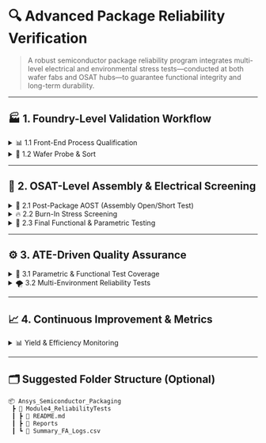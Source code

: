 # 🔍 Advanced Package Reliability Verification

> A robust semiconductor package reliability program integrates multi-level electrical and environmental stress tests—conducted at both wafer fabs and OSAT hubs—to guarantee functional integrity and long-term durability.

---

## 🏭 1. Foundry-Level Validation Workflow

<details>
  <summary>📊 1.1 Front-End Process Qualification</summary>

- **PCMs (Process Control Monitors)**: Embedded for real-time yield and parametric monitoring  
- **SPC (Statistical Process Control)**: k-control limits for lithography and etch precision
</details>

<details>
  <summary>🔬 1.2 Wafer Probe & Sort</summary>

- **Parametric Wafer Test**: High-frequency vector tests for threshold shifts, leakage, and timing  
- **Die Map Creation**: Defect tagging and binning for automation
</details>

---

## 🧪 2. OSAT-Level Assembly & Electrical Screening

<details>
  <summary>📏 2.1 Post-Package AOST (Assembly Open/Short Test)</summary>

- **Continuity Checks**: CV scans detect opens/shorts  
- **AVI**: 5 µm resolution inspection for defects like HoP, NWO, bridging, and voids  
- **PGSRT Binning**: Grades 1–4 enable strategic device sorting
</details>

<details>
  <summary>🔥 2.2 Burn-In Stress Screening</summary>

- **Thermal-Voltage Acceleration**: 125 °C @ 1.3× V_DD  
- **Dynamic Burn-In**: Looping test vectors to simulate real-world load  
- **Failure Analysis Feedback**: Burnt samples aid root-cause improvements
</details>

<details>
  <summary>🧪 2.3 Final Functional & Parametric Testing</summary>

- **Chamber Testing**: From –40 °C to +85 °C  
- **ATE Execution**: Functional, scan, memory BIST, and BIST routines  
- **Parallel Testing**: Faster throughput with multi-site handlers and spy patterns
</details>

---

## ⚙️ 3. ATE-Driven Quality Assurance

<details>
  <summary>🔌 3.1 Parametric & Functional Test Coverage</summary>

- **IDDQ/IDD**: Current-based leakage detection  
- **PVT Dynamic Timing**: Critical path delays under environmental stress
</details>

<details>
  <summary>🌪️ 3.2 Multi-Environment Reliability Tests</summary>

- **HALT**: Thermal/vibration/mechanical stress for grading  
- **HASS**: Compound stress to eliminate latent weaknesses
</details>

---

## 📈 4. Continuous Improvement & Metrics

<details>
  <summary>📊 Yield & Efficiency Monitoring</summary>

- **DPPM Tracking**: Yield trends across test nodes  
- **Screening Efficiency**: Test coverage vs. cycle time tradeoffs  
- **Root Cause Analysis**: Feedback loop via FA to tune upstream stages
</details>

---

## 🗂️ Suggested Folder Structure (Optional)

```bash
📦 Ansys_Semiconductor_Packaging
 ┣ 📂 Module4_ReliabilityTests
 ┃ ┣ 📜 README.md
 ┃ ┣ 📂 Reports
 ┃ ┗ 📜 Summary_FA_Logs.csv
